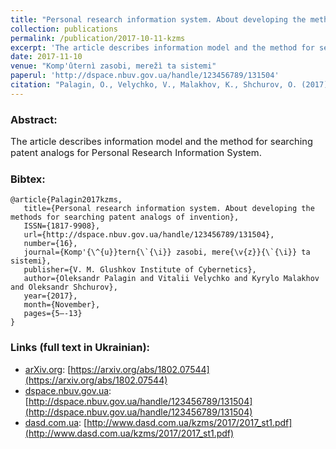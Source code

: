 ```yaml
---
title: "Personal research information system. About developing the methods for searching patent analogs of invention"
collection: publications
permalink: /publication/2017-10-11-kzms
excerpt: 'The article describes information model and the method for searching patent analogs for Personal Research Information System.'
date: 2017-11-10
venue: "Komp'ûternì zasobi, merežì ta sistemi"
paperul: 'http://dspace.nbuv.gov.ua/handle/123456789/131504'
citation: "Palagin, O., Velychko, V., Malakhov, K., Shchurov, O. (2017). Personal research information system. About developing the methods for searching patent analogs of invention. <i>Komp'ûternì zasobi, merežì ta sistemi, 16</i>, 5-13. Retrieved from http://dspace.nbuv.gov.ua/handle/123456789/131504"
---
```


### Abstract:
<p style="font-size:11pt">
The article describes information model and the method for searching patent analogs for Personal Research Information System.
</p>

### Bibtex:
```
@article{Palagin2017kzms,
   title={Personal research information system. About developing the methods for searching patent analogs of invention},
   ISSN={1817-9908},
   url={http://dspace.nbuv.gov.ua/handle/123456789/131504},
   number={16},
   journal={Komp'{\^{u}}tern{\`{\i}} zasobi, mere{\v{z}}{\`{\i}} ta sistemi},
   publisher={V. M. Glushkov Institute of Cybernetics},
   author={Oleksandr Palagin and Vitalii Velychko and Kyrylo Malakhov and Oleksandr Shchurov},
   year={2017},
   month={November},
   pages={5–-13}
}
```

### Links (full text in Ukrainian):
* [arXiv.org](https://arxiv.org/a/0000-0003-3223-9844): [https://arxiv.org/abs/1802.07544](https://arxiv.org/abs/1802.07544)
* [dspace.nbuv.gov.ua](http://dspace.nbuv.gov.ua/): [http://dspace.nbuv.gov.ua/handle/123456789/131504](http://dspace.nbuv.gov.ua/handle/123456789/131504)
* [dasd.com.ua](http://www.dasd.com.ua/): [http://www.dasd.com.ua/kzms/2017/2017_st1.pdf](http://www.dasd.com.ua/kzms/2017/2017_st1.pdf)